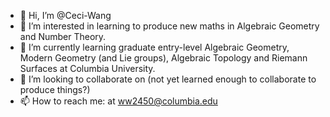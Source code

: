 - 👋 Hi, I’m @Ceci-Wang
- 👀 I’m interested in learning to produce new maths in Algebraic Geometry and Number Theory. 
- 🌱 I’m currently learning graduate entry-level Algebraic Geometry, Modern Geometry (and Lie groups), Algebraic Topology and Riemann Surfaces at Columbia University. 
- 💞️ I’m looking to collaborate on (not yet learned enough to collaborate to produce things?)
- 📫 How to reach me: at ww2450@columbia.edu

<!---
Ceci-Wang/Ceci-Wang is a ✨ special ✨ repository because its `README.md` (this file) appears on your GitHub profile.
You can click the Preview link to take a look at your changes.
--->
